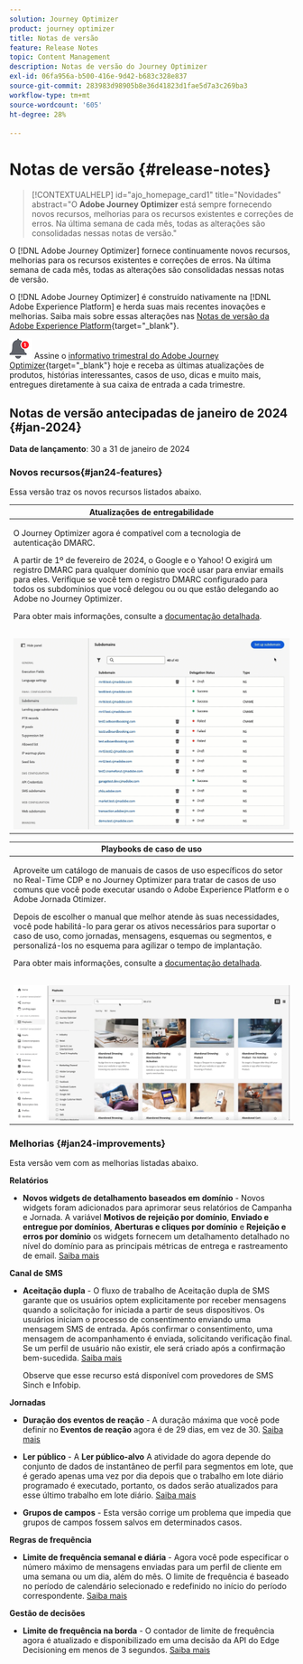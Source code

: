 ```yaml
---
solution: Journey Optimizer
product: journey optimizer
title: Notas de versão
feature: Release Notes
topic: Content Management
description: Notas de versão do Journey Optimizer
exl-id: 06fa956a-b500-416e-9d42-b683c328e837
source-git-commit: 283983d98905b8e36d41823d1fae5d7a3c269ba3
workflow-type: tm+mt
source-wordcount: '605'
ht-degree: 28%

---
```


# Notas de versão {#release-notes}

>[!CONTEXTUALHELP]
>id="ajo_homepage_card1"
>title="Novidades"
>abstract="O **Adobe Journey Optimizer** está sempre fornecendo novos recursos, melhorias para os recursos existentes e correções de erros. Na última semana de cada mês, todas as alterações são consolidadas nessas notas de versão."

O [!DNL Adobe Journey Optimizer] fornece continuamente novos recursos, melhorias para os recursos existentes e correções de erros. Na última semana de cada mês, todas as alterações são consolidadas nessas notas de versão.

O [!DNL Adobe Journey Optimizer] é construído nativamente na [!DNL Adobe Experience Platform] e herda suas mais recentes inovações e melhorias. Saiba mais sobre essas alterações nas [Notas de versão da Adobe Experience Platform](https://experienceleague.adobe.com/docs/experience-platform/release-notes/latest.html?lang=pt-BR){target="_blank"}.

![Informativo](../assets/do-not-localize/nl-icon.png) Assine o [informativo trimestral do Adobe Journey Optimizer](https://www.adobe.com/subscription/Adobe_Journey_Optimizer_NL.html){target="_blank"} hoje e receba as últimas atualizações de produtos, histórias interessantes, casos de uso, dicas e muito mais, entregues diretamente à sua caixa de entrada a cada trimestre.

## Notas de versão antecipadas de janeiro de 2024 {#jan-2024}

**Data de lançamento**: 30 a 31 de janeiro de 2024

### Novos recursos{#jan24-features}

Essa versão traz os novos recursos listados abaixo.

<table>
<thead>
<tr>
<th><strong>Atualizações de entregabilidade</strong><br/></th>
</tr>
</thead>
<tbody>
<tr>
<td>
<p>O Journey Optimizer agora é compatível com a tecnologia de autenticação DMARC.</p>
<p>A partir de 1º de fevereiro de 2024, o Google e o Yahoo! O exigirá um registro DMARC para qualquer domínio que você usar para enviar emails para eles. Verifique se você tem o registro DMARC configurado para todos os subdomínios que você delegou ou ou que estão delegando ao Adobe no Journey Optimizer.</p>
<p>Para obter mais informações, consulte a <a href="../configuration/dmarc-record-update.md">documentação detalhada</a>.</p>
<br/><img src="assets/do-not-localize/dmarc.gif"/>
</tr>
</tbody>
</table>

<table>
<thead>
<tr>
<th><strong>Playbooks de caso de uso</strong><br/></th>
</tr>
</thead>
<tbody>
<tr>
<td>
<p>Aproveite um catálogo de manuais de casos de uso específicos do setor no Real-Time CDP e no Journey Optimizer para tratar de casos de uso comuns que você pode executar usando o Adobe Experience Platform e o Adobe Jornada Otimizer.</p><p>Depois de escolher o manual que melhor atende às suas necessidades, você pode habilitá-lo para gerar os ativos necessários para suportar o caso de uso, como jornadas, mensagens, esquemas ou segmentos, e personalizá-los no esquema para agilizar o tempo de implantação.</p>
<p>Para obter mais informações, consulte a <a href="../start/playbooks.md">documentação detalhada</a>.</p>
<br/><img src="assets/do-not-localize/playbooks.gif"/>
</tr>
</tbody>
</table>

### Melhorias {#jan24-improvements}

Esta versão vem com as melhorias listadas abaixo.

**Relatórios**

* **Novos widgets de detalhamento baseados em domínio** - Novos widgets foram adicionados para aprimorar seus relatórios de Campanha e Jornada. A variável **Motivos de rejeição por domínio**, **Enviado e entregue por domínios**, **Aberturas e cliques por domínio** e **Rejeição e erros por domínio** os widgets fornecem um detalhamento detalhado no nível do domínio para as principais métricas de entrega e rastreamento de email. [Saiba mais](../reports/channel-report.md)

**Canal de SMS**

* **Aceitação dupla** - O fluxo de trabalho de Aceitação dupla de SMS garante que os usuários optem explicitamente por receber mensagens quando a solicitação for iniciada a partir de seus dispositivos. Os usuários iniciam o processo de consentimento enviando uma mensagem SMS de entrada. Após confirmar o consentimento, uma mensagem de acompanhamento é enviada, solicitando verificação final. Se um perfil de usuário não existir, ele será criado após a confirmação bem-sucedida. [Saiba mais](../sms/sms-configuration.md#create-api)

  Observe que esse recurso está disponível com provedores de SMS Sinch e Infobip.

**Jornadas**

* **Duração dos eventos de reação** - A duração máxima que você pode definir no **Eventos de reação** agora é de 29 dias, em vez de 30. [Saiba mais](../building-journeys/reaction-events.md)

<!--* **Date filters** - You can now use custom dates to filter the journeys inventory, in addition to the existing predefined date filters. This allows you to refine the list by displaying journeys published on a specific date, within a particular month, throughout an entire year, or within specified time ranges. [Learn more](../building-journeys/journey-gs.md#filter)-->

* **Ler público**  - A **Ler público-alvo** A atividade do agora depende do conjunto de dados de instantâneo de perfil para segmentos em lote, que é gerado apenas uma vez por dia depois que o trabalho em lote diário programado é executado, portanto, os dados serão atualizados para esse último trabalho em lote diário. [Saiba mais](../building-journeys/read-audience.md)

* **Grupos de campos** - Esta versão corrige um problema que impedia que grupos de campos fossem salvos em determinados casos.

**Regras de frequência**

* **Limite de frequência semanal e diária** - Agora você pode especificar o número máximo de mensagens enviadas para um perfil de cliente em uma semana ou um dia, além do mês. O limite de frequência é baseado no período de calendário selecionado e redefinido no início do período correspondente. [Saiba mais](../configuration/frequency-rules.md#create-new-rule)

**Gestão de decisões**

* **Limite de frequência na borda** - O contador de limite de frequência agora é atualizado e disponibilizado em uma decisão da API do Edge Decisioning em menos de 3 segundos. [Saiba mais](../offers/api-reference/offer-delivery-api/start-offer-delivery-apis.md)